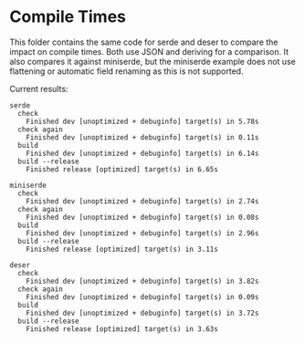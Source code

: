# Compile Times

This folder contains the same code for serde and deser to compare the impact on
compile times.  Both use JSON and deriving for a comparison.  It also compares it
against miniserde, but the miniserde example does not use flattening or automatic
field renaming as this is not supported.

Current results:

```
serde
  check
    Finished dev [unoptimized + debuginfo] target(s) in 5.78s
  check again
    Finished dev [unoptimized + debuginfo] target(s) in 0.11s
  build
    Finished dev [unoptimized + debuginfo] target(s) in 6.14s
  build --release
    Finished release [optimized] target(s) in 6.65s

miniserde
  check
    Finished dev [unoptimized + debuginfo] target(s) in 2.74s
  check again
    Finished dev [unoptimized + debuginfo] target(s) in 0.08s
  build
    Finished dev [unoptimized + debuginfo] target(s) in 2.96s
  build --release
    Finished release [optimized] target(s) in 3.11s

deser
  check
    Finished dev [unoptimized + debuginfo] target(s) in 3.82s
  check again
    Finished dev [unoptimized + debuginfo] target(s) in 0.09s
  build
    Finished dev [unoptimized + debuginfo] target(s) in 3.72s
  build --release
    Finished release [optimized] target(s) in 3.63s
```
